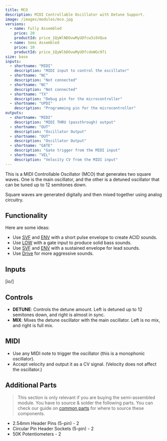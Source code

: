 ```yaml
---
title: MCO
description: MIDI Controllable Oscillator with Detune Support.
image: /images/modules/mco.jpg
versions:
  - name: Fully Assembled
    price: 20
    productId: price_1QyWlNDOvwMyUDfcw3i6VQua
  - name: Semi Assembled
    price: 10
    productId: price_1QyWlbDOvwMyUDfcdoWGc97i
size: base
inputs:
  - shortname: "MIDI"
    description: "MIDI input to control the oscillator"
  - shortname: "NC"
    description: "Not connected"
  - shortname: "NC"
    description: "Not connected"
  - shortname: "TX"
    description: "Debug pin for the microcontroller"
  - shortname: "UPDI"
    description: "Programming pin for the microcontroller"
outputs:
  - shortname: "MIDI"
    description: "MIDI THRU (passthrough) output"
  - shortname: "OUT"
    description: "Oscillator Output"
  - shortname: "OUT"
    description: "Oscillator Output"
  - shortname: "GATE"
    description: "Gate trigger from the MIDI input"
  - shortname: "VEL"
    description: "Velocity CV from the MIDI input"
---
```


This is a MIDI Controllable Oscillator (MCO) that generates two square waves. One is the main oscillator, and the other is a detuned oscillator that can be tuned up to 12 semitones down.

Square waves are generated digitally and then mixed together using analog circuitry.

## Functionality

Here are some ideas:

* Use [SVF](/modules/svf) and [ENV](/modules/env) with a short pulse envelope to create ACID sounds.
* Use [LOW](/modules/low) with a gate input to produce solid bass sounds.
* Use [SVF](/modules/svf) and [ENV](/modules/env) with a sustained envelope for lead sounds.
* Use [Drive](/modules/drive) for more aggressive sounds.

## Inputs

[io/]

## Controls

* **DETUNE**: Controls the detune amount. Left is detuned up to 12 semitones down, and right is almost in sync.
* **MIX**: Mixes the detune oscillator with the main oscillator. Left is no mix, and right is full mix.

## MIDI

* Use any MIDI note to trigger the oscillator (this is a monophonic oscillator).
* Accept velocity and output it as a CV signal. (Velocity does not affect the oscillator.)

## Additional Parts

> This section is only relevant if you are buying the semi-assembled module. You have to source & solder the following parts. You can check our guide on [common parts](/docs/technical-details/common-parts) for where to source these components.

* 2.54mm Header Pins (5-pin) - 2
* Circular Pin Header Sockets (5-pin) - 2
* 50K Potentiometers - 2